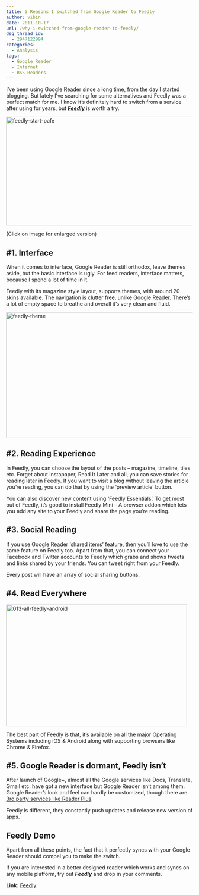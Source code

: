 ```yaml
---
title: 5 Reasons I switched from Google Reader to Feedly
author: vibin
date: 2011-10-17
url: /why-i-switched-from-google-reader-to-feedly/
dsq_thread_id:
  - 2947122994
categories:
  - Analysis
tags:
  - Google Reader
  - Internet
  - RSS Readers
---
```

I’ve been using Google Reader since a long time, from the day I started blogging. But lately I’ve searching for some alternatives and Feedly was a perfect match for me. I know it’s definitely hard to switch from a service after using for years, but ***<a href="http://feedly.com" onclick="_gaq.push(['_trackEvent', 'outbound-article', 'http://feedly.com', 'Feedly']);" >Feedly</a>*** is worth a try.

[<img class="wp-image-50658" style="padding-left: 0px;padding-right: 0px;padding-top: 0px;border-style: initial;border-color: initial;border-width: 0px" src="http://cdn.devilsworkshop.org/files/2011/10/Image-010_thumb.png" alt="feedly-start-pafe" width="597" height="293" border="0" />][1]

(Click on image for enlarged version)

## #1. Interface

When it comes to interface, Google Reader is still orthodox, leave themes aside, but the basic interface is ugly. For feed readers, interface matters, because I spend a lot of time in it.

Feedly with its magazine style layout, supports themes, with around 20 skins available. The navigation is clutter free, unlike Google Reader. There’s a lot of empty space to breathe and overall it’s very clean and fluid.

[<img style="padding-left: 0px;padding-right: 0px;padding-top: 0px;border: 0px" src="http://cdn.devilsworkshop.org/files/2011/10/Image-008_thumb.png" alt="feedly-theme" width="634" height="339" border="0" />][2]

## #2. Reading Experience

In Feedly, you can choose the layout of the posts – magazine, timeline, tiles etc. Forget about Instapaper, Read It Later and all, you can save stories for reading later in Feedly. If you want to visit a blog without leaving the article you’re reading, you can do that by using the ‘preview article’ button.

You can also discover new content using ‘Feedly Essentials’. To get most out of Feedly, it’s good to install Feedly Mini – A browser addon which lets you add any site to your Feedly and share the page you’re reading.

## #3. Social Reading

If you use Google Reader ‘shared items’ feature, then you’ll love to use the same feature on Feedly too. Apart from that, you can connect your Facebook and Twitter accounts to Feedly which grabs and shows tweets and links shared by your friends. You can tweet right from your Feedly.

Every post will have an array of social sharing buttons.

## #4. Read Everywhere

[<img style="padding-left: 0px;padding-right: 0px;padding-top: 0px;border: 0px" src="http://cdn.devilsworkshop.org/files/2011/10/013-all-feedly-android_thumb.jpg" alt="013-all-feedly-android" width="488" height="327" border="0" />][3]

The best part of Feedly is that, it’s available on all the major Operating Systems including iOS & Android along with supporting browsers like Chrome & Firefox.

## #5. Google Reader is dormant, Feedly isn’t

After launch of Google+, almost all the Google services like Docs, Translate, Gmail etc. have got a new interface but Google Reader isn’t among them. Google Reader&#8217;s look and feel can hardly be customized, though there are [3rd party services like Reader Plus][4].

Feedly is different, they constantly push updates and release new version of apps.

## Feedly Demo

Apart from all these points, the fact that it perfectly syncs with your Google Reader should compel you to make the switch.

If you are interested in a better designed reader which works and syncs on any mobile platform, try out ***Feedly*** and drop in your comments.

**Link:** <a href="http://www.feedly.com/index.html" onclick="_gaq.push(['_trackEvent', 'outbound-article', 'http://www.feedly.com/index.html', 'Feedly']);" target="_blank">Feedly</a>

 [1]: http://cdn.devilsworkshop.org/files/2011/10/Image-010.png
 [2]: http://cdn.devilsworkshop.org/files/2011/10/Image-008.png
 [3]: http://cdn.devilsworkshop.org/files/2011/10/013-all-feedly-android.jpg
 [4]: http://devilsworkshop.org/customize-google-reader-layout-reader/
